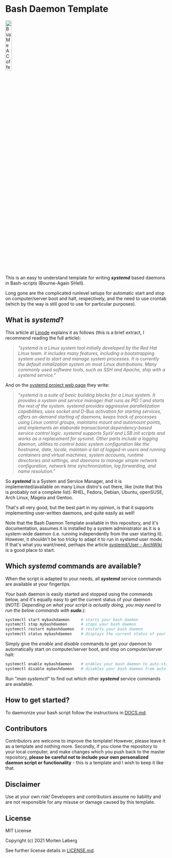 # Bash Daemon Template

<a href="https://www.buymeacoffee.com/mortenloberg" target="_blank"><img src="https://cdn.buymeacoffee.com/buttons/v2/default-yellow.png" alt="Buy Me A Coffee" width="20%"/></a>

This is an easy to understand template for writing ***systemd*** based daemons in Bash-scripts (Bourne-Again SHell).

Long gone are the complicated runlevel setups for automatic start and stop on computer/server boot and halt, respectively, and the need to use crontab (which by the way is still good to use for particular purposes).

## What is *systemd*?

This article at [Linode](https://www.linode.com/docs/guides/start-service-at-boot/) explains it as follows (this is a brief extract, I recommend reading the full article):
> *"systemd is a Linux system tool initially developed by the Red Hat Linux team. It includes many features, including a bootstrapping system used to start and manage system processes. It is currently the default initialization system on most Linux distributions. Many commonly used software tools, such as SSH and Apache, ship with a systemd service."*

And on the [systemd project web page](https://systemd.io/) they write:
> *"systemd is a suite of basic building blocks for a Linux system. It provides a system and service manager that runs as PID 1 and starts the rest of the system. systemd provides aggressive parallelization capabilities, uses socket and D-Bus activation for starting services, offers on-demand starting of daemons, keeps track of processes using Linux control groups, maintains mount and automount points, and implements an elaborate transactional dependency-based service control logic. systemd supports SysV and LSB init scripts and works as a replacement for sysvinit. Other parts include a logging daemon, utilities to control basic system configuration like the hostname, date, locale, maintain a list of logged-in users and running containers and virtual machines, system accounts, runtime directories and settings, and daemons to manage simple network configuration, network time synchronization, log forwarding, and name resolution."*

So ***systemd*** is a System and Service Manager, and it is implemented/available on many Linux distro's out there, like (note that this is probably not a complete list): RHEL, Fedora, Debian, Ubuntu, openSUSE, Arch Linux, Mageia and Gentoo.

That's all very good, but the best part in my opinion, is that it supports implementing user-written daemons, and quite easily as well!

Note that the Bash Daemon Template available in this repository, and it's documentation, assumes it is installed by a system administrator as it is a system-wide daemon (i.e. running independently from the user starting it). However, it shouldn't be too tricky to adapt it to run in systemd user mode. If that's what you want/need, perhaps the article [systemd/User - ArchWiki](https://wiki.archlinux.org/title/Systemd/User#How_it_works) is a good place to start.

## Which *systemd* commands are available?

When the script is adapted to your needs, all ***systemd*** service commands are available at your fingertips.

Your bash daemon is easily started and stopped using the commands below, and it's equally easy to get the current status of your daemon (*NOTE: Depending on what your script is actually doing, you may need to run the below commands with **sudo**.*):

```bash
systemctl start mybashdaemon     # starts your bash daemon
systemctl stop mybashdaemon      # stops your bash daemon
systemctl restart mybashdaemon   # restarts your bash daemon
systemctl status mybashdaemon    # displays the current status of your bash daemon
```

Simply give the *enable* and *disable* commands to get your daemon to automatically start on computer/server boot, and stop on computer/server halt:

```bash
systemctl enable mybashdaemon    # enables your bash daemon to auto-start on computer/server boot
systemctl disable mybashdaemon   # disables your bash daemon from auto-starting on computer/server boot
```

Run "*man systemctl*" to find out which other ***systemd*** service commands are available.

## How to get started?

To daemonize your bash script follow the instructions in [DOCS.md](https://github.com/MortenLoberg/BashDaemonTemplate/blob/master/DOCS.md).

## Contributors

Contributors are welcome to improve the template! However, please leave it as a template and nothing more. Secondly, if you clone the repository to your local computer, and make changes which you push back to the master repository, **please be careful not to include your own personalized daemon script or functionality** - this is a template and I wish to keep it like that.

## Disclaimer

Use at your own risk! Developers and contributors assume no liability and are not responsible for any misuse or damage caused by this template.

## License

MIT License

Copyright (c) 2021 Morten Løberg

See further license details in [LICENSE.md](https://github.com/MortenLoberg/BashDaemonTemplate/blob/master/LICENSE.md).
